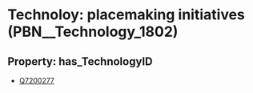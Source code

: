 # Technoloy: __placemaking initiatives__ (PBN__Technology_1802)

## Property: has_TechnologyID

* [Q7200277](Q7200277)


